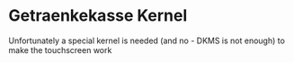 # Getraenkekasse Kernel

Unfortunately a special kernel is needed (and no - DKMS is not enough) to make the touchscreen work
